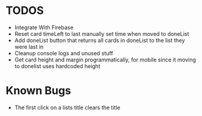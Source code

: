 # TODOS 
- Integrate With Firebase
- Reset card timeLeft to last manually set time when moved to doneList 
- Add doneList button that returns all cards in doneList to the list they were last in
- Cleanup console logs and unused stuff
- Get card height and margin programmatically, for mobile since it moving to donelist uses hardcoded height

# Known Bugs
- The first click on a lists title clears the title